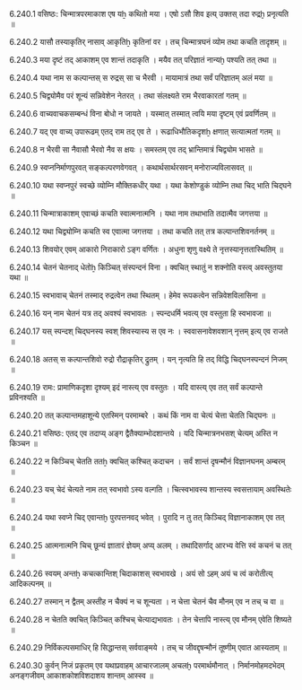 6.240.1
वसिष्ठः:
चिन्मात्रपरमाकाश एष यẖ कथितो मया ।
एषो ऽसौ शिव इत्य् उक्तस् तदा रुद्रḫ प्रनृत्यति ॥


6.240.2
यासौ तस्याकृतिर् नासाव् आकृतिẖ कृतिनां वर ।
तच् चिन्मात्रघनं व्योम तथा कचति तादृशम् ॥


6.240.3
मया दृष्टं तद् आकाशम् एव शान्तं तदाकृति ।
मयैव तत् परिज्ञातं नान्यḫ पश्यति तत् तथा ॥


6.240.4
यथा नाम स कल्पान्तस् स रुद्रस् सा च भैरवी ।
मायामात्रं तथा सर्वं परिज्ञातम् अलं मया ॥


6.240.5
चिद्व्योमैव परं शून्यं सन्निवेशेन नेतरत् ।
तथा संलक्ष्यते राम भैरवाकारतां गतम् ॥


6.240.6
वाच्यवाचकसम्बन्धं विना बोधो न जायते ।
यस्मात् तस्मात् त्वयि मया दृष्टम् एवं प्रवर्णितम् ॥


6.240.7
यद् एव वाच्य् उपारूढम् एतद् राम तद् एव ते ।
रूढाधिभौतिकदृशẖ क्षणात् सत्यात्मतां गतम् ॥


6.240.8
न भैरवी सा नैवासौ भैरवो नैव स क्षयः ।
समस्तम् एव तद् भ्रान्तिमात्रं चिद्व्योम भासते ॥


6.240.9
स्वप्ननिर्माणपुरवत् सङ्कल्परणवेगवत् ।
कथार्थसार्थरसवन् मनोराज्यविलासवत् ॥


6.240.10
यथा स्वप्नपुरं स्वच्छे व्योम्नि मौक्तिकधीर् यथा ।
यथा केशोण्डुकं व्योम्नि तथा चिद् भाति चिद्घने ॥


6.240.11
चिन्मात्राकाशम् एवाच्छं कचति स्वात्मनात्मनि ।
यथा नाम तथाभाति तदात्मैव जगत्तया ॥


6.240.12
यथा चिद्व्योम्नि कचति स्व एवात्मा जगत्तया ।
तथा कचति तत् तत्र कल्पान्तशिवनर्तनम् ॥


6.240.13
शिवयोर् एवम् आकारो निराकारो ऽङ्ग वर्णितः ।
अधुना शृणु वक्ष्ये ते नृत्तस्यानृत्ततास्थितिम् ॥


6.240.14
चेतनं चेतनाद् धेतोẖ किञ्चित् संस्पन्दनं विना ।
क्वचित् स्थातुं न शक्नोति वस्त्व् अवस्तुतया यथा ॥


6.240.15
स्वभावाच् चेतनं तस्माद् रुद्रत्वेन तथा स्थितम् ।
हेमेव रूपकत्वेन सन्निवेशविलासिना ॥


6.240.16
यन् नाम चेतनं यत्र तद् अवश्यं स्वभावतः ।
स्पन्दधर्मि भवत्य् एव वस्तुता हि स्वभावजा ॥


6.240.17
यस् स्पन्दश् चिद्घनस्य स्वश् शिवस्यास्य स एव नः ।
स्ववासनावेशवशान् नृत्तम् इत्य् एव राजते ॥


6.240.18
अतस् स कल्पान्तशिवो रुद्रो रौद्राकृतिर् द्रुतम् ।
यन् नृत्यति हि तद् विद्धि चिद्घनस्पन्दनं निजम् ॥


6.240.19
रामः:
प्रामाणिकदृशा दृश्यम् इदं नास्त्य् एव वस्तुतः ।
यदि वास्त्य् एव तत् सर्वं कल्पान्ते प्रविनश्यति ॥


6.240.20
तत् कल्पान्तमहाशून्ये एतस्मिन् परमाम्बरे ।
कथं किं नाम वा चेत्यं चेत्ता चेतति चिद्घनः ॥


6.240.21
वसिष्ठः:
एतद् एव तदाप्य् अङ्ग द्वैतैक्याम्भोदशान्तये ।
यदि चिन्मात्रनभसश् चेत्यम् अस्ति न किञ्चन ॥


6.240.22
न किञ्चिच् चेतति ततẖ क्वचित् कश्चित् कदाचन ।
सर्वं शान्तं दृषन्मौनं विज्ञानघनम् अम्बरम् ॥


6.240.23
यच् चेदं चेत्यते नाम तत् स्वभावो ऽस्य वल्गति ।
चित्स्वभावस्य शान्तस्य स्वसत्तायाम् अवस्थितेः ॥


6.240.24
यथा स्वप्ने चिद् एवान्तḫ पुरपत्तनवद् भवेत् ।
पुरादि न तु तत् किञ्चिद् विज्ञानाकाशम् एव तत् ॥


6.240.25
आत्मनात्मनि चिच् छून्यं ज्ञातारं ज्ञेयम् अप्य् अलम् ।
तथादिसर्गाद् आरभ्य वेत्ति स्वं कचनं च तत् ॥


6.240.26
स्वयम् अन्तẖ कचत्कान्तिश् चिदाकाशस् स्वभावखे ।
अयं सो ऽहम् अयं च त्वं करोतीत्य् आदिकल्पनम् ॥


6.240.27
तस्मान् न द्वैतम् अस्तीह न चैक्यं न च शून्यता ।
न चेत्ता चेतनं चैव मौनम् एव न तच् च वा ॥


6.240.28
न चेतति क्वचित् किञ्चित् कश्चिच् चेत्याद्यभावतः ।
तेन चेत्तापि नास्त्य् एव मौनम् एवेति शिष्यते ॥


6.240.29
निर्विकल्पसमाधिर् हि सिद्धान्तस् सर्ववाङ्मये ।
तच् च जीवद्दृषन्मौनं तूष्णीम् एवात आस्यताम् ॥


6.240.30
कुर्वन् निजं प्रकृतम् एव यथाप्रवाहम् आचारजालम् अचलḫ परमार्थमौनात् ।
निर्मानमोहमदभेदम् अनङ्गजीवम् आकाशकोशविशदाशय शान्तम् आस्स्व ॥

